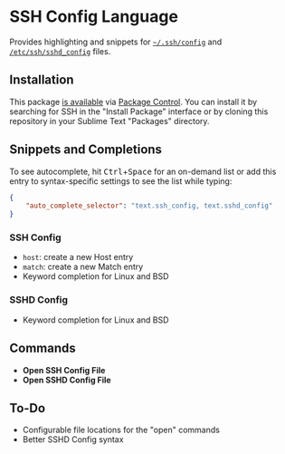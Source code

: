# SSH Config Language

Provides highlighting and snippets for [`~/.ssh/config`][man-ssh-config] and [`/etc/ssh/sshd_config`][man-sshd-config] files.

## Installation

This package [is available][pkg] via [Package Control][pkg-ctrl]. You can install it by searching for SSH in the "Install Package" interface or by cloning this repository in your Sublime Text "Packages" directory.

## Snippets and Completions

To see autocomplete, hit <kbd>Ctrl</kbd>+<kbd>Space</kbd> for an on-demand list or add this entry to syntax-specific settings to see the list while typing:

``` json
{
    "auto_complete_selector": "text.ssh_config, text.sshd_config"
}
```

### SSH Config

- `host`: create a new Host entry
- `match`: create a new Match entry
- Keyword completion for Linux and BSD

### SSHD Config

- Keyword completion for Linux and BSD

## Commands

- **Open SSH Config File**
- **Open SSHD Config File**

## To-Do

- Configurable file locations for the "open" commands
- Better SSHD Config syntax

[man-ssh-config]: https://linux.die.net/man/5/ssh_config
[man-sshd-config]: https://linux.die.net/man/5/sshd_config
[pkg]: https://packagecontrol.io/packages/SSH%20Config
[pkg-ctrl]: https://packagecontrol.io
